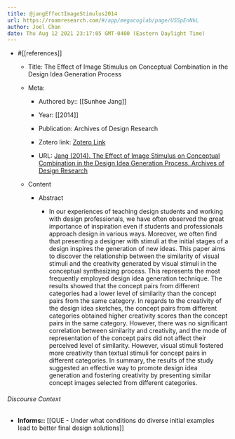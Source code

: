 ```yaml
---
title: @jangEffectImageStimulus2014
url: https://roamresearch.com/#/app/megacoglab/page/USSpEnNkL
author: Joel Chan
date: Thu Aug 12 2021 23:17:05 GMT-0400 (Eastern Daylight Time)
---
```


- #[[references]]

    - Title: The Effect of Image Stimulus on Conceptual Combination in the Design Idea Generation Process

    - Meta:

        - Authored by:: [[Sunhee Jang]]

        - Year: [[2014]]

        - Publication: Archives of Design Research

        - Zotero link: [Zotero Link](zotero://select/items/7_P5MNGTPD)

        - URL: [Jang (2014). The Effect of Image Stimulus on Conceptual Combination in the Design Idea Generation Process. Archives of Design Research](undefined)

    - Content

        - Abstract

            - In our experiences of teaching design students and working with design professionals, we have often observed the great importance of inspiration even if students and professionals approach design in various ways. Moreover, we often find that presenting a designer with stimuli at the initial stages of a design inspires the generation of new ideas. This paper aims to discover the relationship between the similarity of visual stimuli and the creativity generated by visual stimuli in the conceptual synthesizing process. This represents the most frequently employed design idea generation technique. The results showed that the concept pairs from different categories had a lower level of similarity than the concept pairs from the same category. In regards to the creativity of the design idea sketches, the concept pairs from different categories obtained higher creativity scores than the concept pairs in the same category. However, there was no significant correlation between similarity and creativity, and the mode of representation of the concept pairs did not affect their perceived level of similarity. However, visual stimuli fostered more creativity than textual stimuli for concept pairs in different categories. In summary, the results of the study suggested an effective way to promote design idea generation and fostering creativity by presenting similar concept images selected from different categories.

###### Discourse Context

- **Informs::** [[QUE - Under what conditions do diverse initial examples lead to better final design solutions]]
